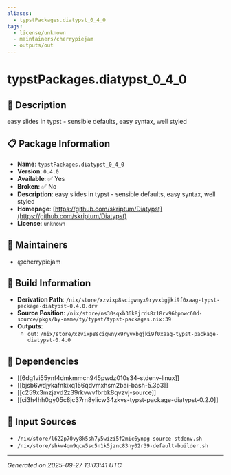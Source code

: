```yaml
---
aliases:
  - typstPackages.diatypst_0_4_0
tags:
  - license/unknown
  - maintainers/cherrypiejam
  - outputs/out
---
```


# typstPackages.diatypst_0_4_0

## 📝 Description

easy slides in typst - sensible defaults, easy syntax, well styled

## 📋 Package Information

- **Name**: `typstPackages.diatypst_0_4_0`
- **Version**: `0.4.0`
- **Available**: ✅ Yes
- **Broken**: ✅ No
- **Description**: easy slides in typst - sensible defaults, easy syntax, well styled
- **Homepage**: [https://github.com/skriptum/Diatypst](https://github.com/skriptum/Diatypst)
- **License**: `unknown`
## 👥 Maintainers

- @cherrypiejam


## 🔧 Build Information

- **Derivation Path**: `/nix/store/xzvixp8scigwnyx9ryvxbgjki9f0xaag-typst-package-diatypst-0.4.0.drv`
- **Source Position**: `/nix/store/ns30sqxb36k8jrds8z18rv96bpnwc60d-source/pkgs/by-name/ty/typst/typst-packages.nix:39`
- **Outputs**:
  - `out`:  `/nix/store/xzvixp8scigwnyx9ryvxbgjki9f0xaag-typst-package-diatypst-0.4.0`

## 🔗 Dependencies

- [[6dg1vi55ynf4dmkmmcn945pwdz010s34-stdenv-linux]]
- [[bjsb6wdjykafnkixq156qdvmxhsm2bai-bash-5.3p3]]
- [[c259x3mzjavd2z39rkvwvfbrbk8qvzvj-source]]
- [[ci3h4hh0gy05c8jc37rn8ylicw34zkvs-typst-package-diatypst-0.2.0]]

## 📁 Input Sources

- `/nix/store/l622p70vy8k5sh7y5wizi5f2mic6ynpg-source-stdenv.sh`
- `/nix/store/shkw4qm9qcw5sc5n1k5jznc83ny02r39-default-builder.sh`

---
*Generated on 2025-09-27 13:03:41 UTC*

